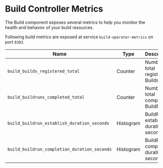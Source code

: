 # Build Controller Metrics

The Build component exposes several metrics to help you monitor the health and behavior of your build resources.

Following build metrics are exposed at service `build-operator-metrics` on port `8383`.

| Name | Type | Description | Label | Status |
| ---- | ---- | ----------- | ----- | ------ |
| `build_builds_registered_total` | Counter | Number of total registered Builds. | buildstrategy=<build_buildstrategy_name> | experimental |
| `build_buildruns_completed_total` | Counter | Number of total completed BuildRuns. | buildstrategy=<build_buildstrategy_name> | experimental |
| `build_buildrun_establish_duration_seconds` | Histogram | BuildRun establish duration in seconds. | buildstrategy=<build_buildstrategy_name><br>namespace=<buildrun_namespace> | experimental |
| `build_buildrun_completion_duration_seconds` | Histogram | BuildRun completion duration in seconds. | buildstrategy=<build_buildstrategy_name><br>namespace=<buildrun_namespace> | experimental |
